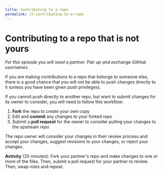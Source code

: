 ```yaml
---
title: Contributing to a repo
permalink: /5-contributing-to-a-repo
---
```


# Contributing to a repo that is not yours

*For this episode you will need a partner. Pair up and exchange GitHub usernames.*

If you are making contributions to a repo that belongs to someone else, there is a good chance that you will not be able to push changes directly to it (unless you have been given push privileges).

If you cannot push directly to another repo, but want to submit changes for its owner to consider, you will need to follow this workflow:

1. **Fork** the repo to create your own copy
1. Edit and **commit** any changes to your forked repo
1. Submit a **pull request** for the owner to consider pulling your changes to the upstream repo

The repo owner will consider your changes in their review process and accept your changes, suggest revisions to your changes, or reject your changes.

**Activity** (20 minutes): Fork your partner's repo and make changes to one or more of the files. Then, submit a pull request for your partner to review. Then, swap roles and repeat.